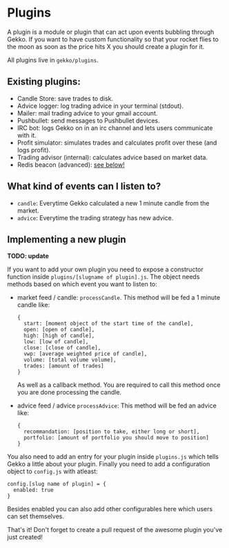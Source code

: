 # Plugins

A plugin is a module or plugin that can act upon events bubbling 
through Gekko. If you want to have custom functionality so that your rocket
flies to the moon as soon as the price hits X you should create a plugin for it.

All plugins live in `gekko/plugins`.

## Existing plugins:

- Candle Store: save trades to disk.
- Advice logger: log trading advice in your terminal (stdout).
- Mailer: mail trading advice to your gmail account.
- Pushbullet: send messages to Pushbullet devices.
- IRC bot: logs Gekko on in an irc channel and lets users communicate with it.
- Profit simulator: simulates trades and calculates profit over these (and logs profit).
- Trading advisor (internal): calculates advice based on market data.
- Redis beacon (advanced): [see below!](#redis-beacon)

## What kind of events can I listen to?

- `candle`: Everytime Gekko calculated a new 1 minute candle from the market.
- `advice`: Everytime the trading strategy has new advice.

## Implementing a new plugin

**TODO: update**

If you want to add your own plugin you need to expose a constructor function inside
`plugins/[slugname of plugin].js`. The object needs methods based on which event you want
to listen to:

- market feed / candle: `processCandle`.
  This method will be fed a 1 minute candle like:

      {
        start: [moment object of the start time of the candle],
        open: [open of candle],
        high: [high of candle],
        low: [low of candle],
        close: [close of candle],
        vwp: [average weighted price of candle],
        volume: [total volume volume],
        trades: [amount of trades]
      }

  As well as a callback method. You are required to call this method
  once you are done processing the candle.

- advice feed / advice `processAdvice`:
  This method will be fed an advice like:

      {
        recommandation: [position to take, either long or short],
        portfolio: [amount of portfolio you should move to position]
      }

You also need to add an entry for your plugin inside `plugins.js` which tells Gekko a little about
your plugin. Finally you need to add a configuration object to `config.js` with atleast:

    config.[slug name of plugin] = {
      enabled: true
    }

Besides enabled you can also add other configurables here which users can set themselves. 

That's it! Don't forget to create a pull request of the awesome plugin you've just created!